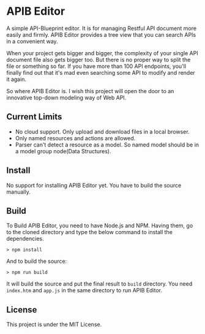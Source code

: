 # APIB Editor
A simple API-Blueprint editor. It is for managing Restful API document more easily and firmly. APIB Editor provides a tree view that you can search APIs in a convenient way.

When your project gets bigger and bigger, the complexity of your single API document file also gets bigger too. But there is no proper way to split the file or something so far. If you have more than 100 API endpoints, you'll finally find out that it's mad even searching some API to modify and render it again.

So where APIB Editor is. I wish this project will open the door to an innovative top-down modeling way of Web API.

## Current Limits
- No cloud support. Only upload and download files in a local browser.
- Only named resources and actions are allowed.
- Parser can't detect a resource as a model. So named model should be in a model group node(Data Structures).

## Install
No support for installing APIB Editor yet. You have to build the source manually.

## Build
To Build APIB Editor, you need to have Node.js and NPM. Having them, go to the cloned directory and type the below command to install the dependencies.

```
> npm install
```

And to build the source:

```
> npm run build
```

It will build the source and put the final result to `build` directory. You need `index.htm` and `app.js` in the same directory to run APIB Editor.

## License
This project is under the MIT License.
